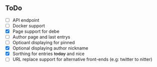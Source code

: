 ## ToDo
- [ ] API endpoint
- [ ] Docker support
- [x] Page support for debe
- [ ] Author page and last entrys
- [ ] Optioanl displaying for pinned
- [x] Optional displaying author nickname
- [x] Sorthing for entries ~~today~~ and nice
- [ ] URL replace support for alternative front-ends (e.g: twitter to nitter)
